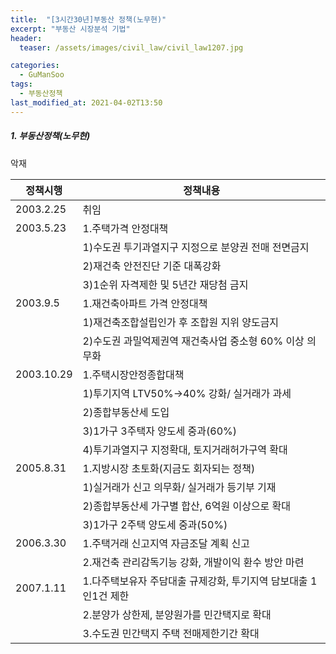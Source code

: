 ```yaml
---
title:  "[3시간30년]부동산 정책(노무현)"
excerpt: "부동산 시장분석 기법"
header:
  teaser: /assets/images/civil_law/civil_law1207.jpg

categories:
  - GuManSoo
tags:
  - 부동산정책
last_modified_at: 2021-04-02T13:50
---
```


##### 1. 부동산정책(노무현)  

악재   

|	<center>정책시행</center>			|		<center>정책내용</center>		|
| :-------------------------------------------	| :-------------------------------------------	|
| 2003.2.25				 	| 취임						|
| 2003.5.23				 	| 1.주택가격 안정대책					|
|					 	| 1)수도권 투기과열지구 지정으로 분양권 전매 전면금지		|
|					 	| 2)재건축 안전진단 기준 대폭강화				|
|					 	| 3)1순위 자격제한 및 5년간 재당첨 금지			|
| 2003.9.5				 	| 1.재건축아파트 가격 안정대책				|
|					 	| 1)재건축조합설립인가 후 조합원 지위 양도금지			|
|					 	| 2)수도권 과밀억제권역 재건축사업 중소형 60% 이상 의무화		|
| 2003.10.29				 	| 1.주택시장안정종합대책				|
|					 	| 1)투기지역 LTV50%->40% 강화/ 실거래가 과세		|
|					 	| 2)종합부동산세 도입					|
|					 	| 3)1가구 3주택자 양도세 중과(60%)			|
|					 	| 4)투기과열지구 지정확대, 토지거래허가구역 확대		|
| 2005.8.31				 	| 1.지방시장 초토화(지금도 회자되는 정책)			|
|					 	| 1)실거래가 신고 의무화/ 실거래가 등기부 기재			|
|					 	| 2)종합부동산세 가구별 합산, 6억원 이상으로 확대		|
|					 	| 3)1가구 2주택 양도세 중과(50%)			|
| 2006.3.30				 	| 1.주택거래 신고지역 자금조달 계획 신고			|
|					 	| 2.재건축 관리감독기능 강화, 개발이익 환수 방안 마련		|
| 2007.1.11				 	| 1.다주택보유자 주담대출 규제강화, 투기지역 담보대출 1인1건 제한	|
|					 	| 2.분양가 상한제, 분양원가를 민간택지로 확대			|
|					 	| 3.수도권 민간택지 주택 전매제한기간 확대			|

